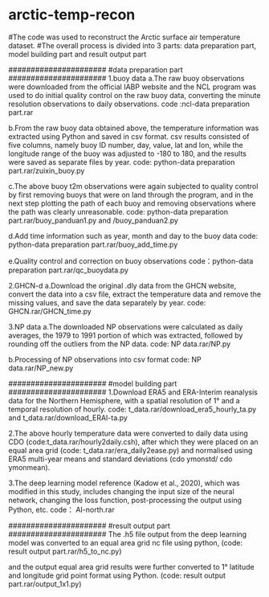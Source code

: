 # arctic-temp-recon
#The code was used to reconstruct the Arctic surface air temperature dataset.
#The overall process is divided into 3 parts: data preparation part, model building part and result output part

######################
#data preparation part
######################
1.buoy data
a.The raw buoy observations were downloaded from the official IABP website and the NCL program was used to do initial quality control on the raw buoy data, converting the minute resolution observations to daily observations. code :ncl-data preparation part.rar

b.From the raw buoy data obtained above, the temperature information was extracted using Python and saved in csv format. csv results consisted of five columns, namely buoy ID number, day, value, lat and lon, while the longitude range of the buoy was adjusted to -180 to 180, and the results were saved as separate files by year.
code: python-data preparation part.rar/zuixin_buoy.py

c.The above buoy t2m observations were again subjected to quality control by first removing buoys that were on land through the program, and in the next step plotting the path of each buoy and removing observations where the path was clearly unreasonable.
code: python-data preparation part.rar/buoy_panduan1.py  and /buoy_panduan2.py

d.Add time information such as year, month and day to the buoy data
code: python-data preparation part.rar/buoy_add_time.py

e.Quality control and correction on buoy observations
code：python-data preparation part.rar/qc_buoydata.py

2.GHCN-d
a.Download the original .dly data from the GHCN website, convert the data into a csv file, extract the temperature data and remove the missing values, and save the data separately by year.  code: GHCN.rar/GHCN_time.py

3.NP data
a.The downloaded NP observations were calculated as daily averages, the 1979 to 1991 portion of which was extracted, followed by rounding off the outliers from the NP data.  code: NP data.rar/NP.py

b.Processing of NP observations into csv format
code: NP data.rar/NP_new.py

######################
#model building part
######################
1.Download ERA5 and ERA-Interim reanalysis data for the Northern Hemisphere, with a spatial resolution of 1° and a temporal resolution of hourly. 
code: t_data.rar/download_era5_hourly_ta.py  and t_data.rar/download_ERAI-ta.py

2.The above hourly temperature data were converted to daily data using CDO (code:t_data.rar/hourly2daily.csh), after which they were placed on an equal area grid (code: t_data.rar/era_daily2ease.py) and normalised using ERA5 multi-year means and standard deviations (cdo ymonstd/ cdo ymonmean).

3.The deep learning model reference (Kadow et al., 2020), which was modified in this study, includes changing the input size of the neural network, changing the loss function, post-processing the output using Python, etc.
code： AI-north.rar

######################
#result output part
######################
The .h5 file output from the deep learning model was converted to an equal area grid nc file using python, (code: result output part.rar/h5_to_nc.py)

and the output equal area grid results were further converted to 1° latitude and longitude grid point format using Python.
(code: result output part.rar/output_1x1.py)









